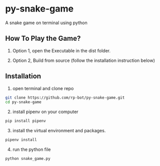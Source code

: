 # py-snake-game

A snake game on terminal using python

## How To Play the Game?

1. Option 1, open the Executable in the dist folder.

2. Option 2, Build from source (follow the installation instruction below)

## Installation

1.  open terminal and clone repo

```sh
git clone https://github.com/rp-bot/py-snake-game.git
cd py-snake-game
```

2.  install pipenv on your computer

```sh
pip install pipenv
```

3.  install the virtual environment and packages.

```sh
pipenv install
```

4.  run the python file

```sh
python snake_game.py
```
